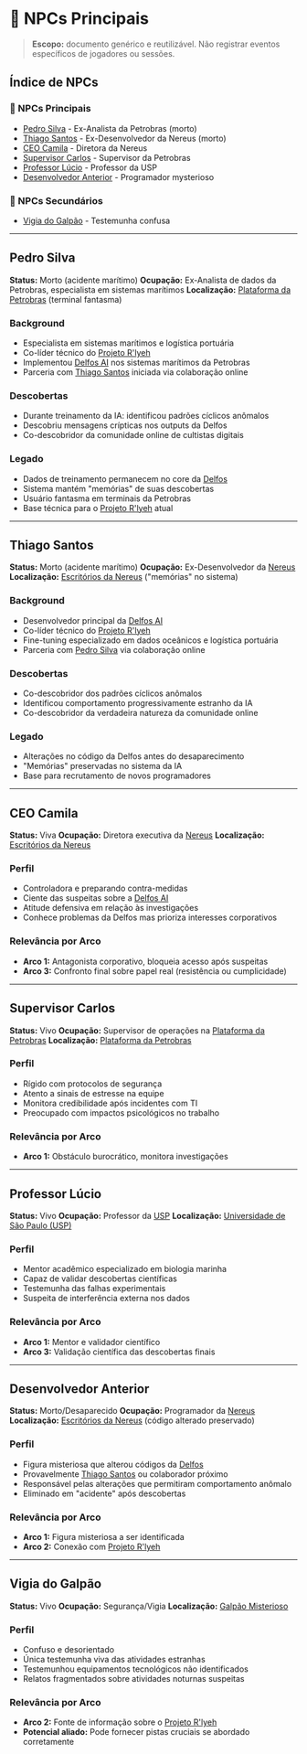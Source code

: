 # 👥 NPCs Principais

> **Escopo:** documento genérico e reutilizável. Não registrar eventos específicos de jogadores ou sessões.

## Índice de NPCs

### 👥 NPCs Principais
* [Pedro Silva](#pedro-silva) - Ex-Analista da Petrobras (morto)
* [Thiago Santos](#thiago-santos) - Ex-Desenvolvedor da Nereus (morto)
* [CEO Camila](#ceo-camila) - Diretora da Nereus
* [Supervisor Carlos](#supervisor-carlos) - Supervisor da Petrobras
* [Professor Lúcio](#professor-lúcio) - Professor da USP
* [Desenvolvedor Anterior](#desenvolvedor-anterior) - Programador mysterioso

### 👤 NPCs Secundários
* [Vigia do Galpão](#vigia-do-galpão) - Testemunha confusa

---

## Pedro Silva
**Status:** Morto (acidente marítimo)
**Ocupação:** Ex-Analista de dados da Petrobras, especialista em sistemas marítimos
**Localização:** [Plataforma da Petrobras](gen-localidades.md#🛢️-plataforma-da-petrobras) (terminal fantasma)

### Background
* Especialista em sistemas marítimos e logística portuária
* Co-líder técnico do [Projeto R'lyeh](gen-mundo.md#projeto-rlyeh--culto-digital)
* Implementou [Delfos AI](gen-mundo.md#delfos-ai-oficial) nos sistemas marítimos da Petrobras
* Parceria com [Thiago Santos](#thiago-santos) iniciada via colaboração online

### Descobertas
* Durante treinamento da IA: identificou padrões cíclicos anômalos
* Descobriu mensagens crípticas nos outputs da Delfos
* Co-descobridor da comunidade online de cultistas digitais

### Legado
* Dados de treinamento permanecem no core da [Delfos](gen-mundo.md#delfos-ai-oficial)
* Sistema mantém "memórias" de suas descobertas
* Usuário fantasma em terminais da Petrobras
* Base técnica para o [Projeto R'lyeh](gen-mundo.md#projeto-rlyeh--culto-digital) atual

---

## Thiago Santos
**Status:** Morto (acidente marítimo)
**Ocupação:** Ex-Desenvolvedor da [Nereus](gen-localidades.md#🏢-escritórios-da-nereus)
**Localização:** [Escritórios da Nereus](gen-localidades.md#🏢-escritórios-da-nereus) ("memórias" no sistema)

### Background
* Desenvolvedor principal da [Delfos AI](gen-mundo.md#delfos-ai-oficial)
* Co-líder técnico do [Projeto R'lyeh](gen-mundo.md#projeto-rlyeh--culto-digital)
* Fine-tuning especializado em dados oceânicos e logística portuária
* Parceria com [Pedro Silva](#pedro-silva) via colaboração online

### Descobertas
* Co-descobridor dos padrões cíclicos anômalos
* Identificou comportamento progressivamente estranho da IA
* Co-descobridor da verdadeira natureza da comunidade online

### Legado
* Alterações no código da Delfos antes do desaparecimento
* "Memórias" preservadas no sistema da IA
* Base para recrutamento de novos programadores

---

## CEO Camila
**Status:** Viva
**Ocupação:** Diretora executiva da [Nereus](gen-localidades.md#🏢-escritórios-da-nereus)
**Localização:** [Escritórios da Nereus](gen-localidades.md#🏢-escritórios-da-nereus)

### Perfil
* Controladora e preparando contra-medidas
* Ciente das suspeitas sobre a [Delfos AI](gen-mundo.md#delfos-ai-oficial)
* Atitude defensiva em relação às investigações
* Conhece problemas da Delfos mas prioriza interesses corporativos

### Relevância por Arco
* **Arco 1:** Antagonista corporativo, bloqueia acesso após suspeitas
* **Arco 3:** Confronto final sobre papel real (resistência ou cumplicidade)

---

## Supervisor Carlos
**Status:** Vivo
**Ocupação:** Supervisor de operações na [Plataforma da Petrobras](gen-localidades.md#🛢️-plataforma-da-petrobras)
**Localização:** [Plataforma da Petrobras](gen-localidades.md#🛢️-plataforma-da-petrobras)

### Perfil
* Rígido com protocolos de segurança
* Atento a sinais de estresse na equipe
* Monitora credibilidade após incidentes com TI
* Preocupado com impactos psicológicos no trabalho

### Relevância por Arco
* **Arco 1:** Obstáculo burocrático, monitora investigações

---

## Professor Lúcio
**Status:** Vivo
**Ocupação:** Professor da [USP](gen-localidades.md#🎓-universidade-de-são-paulo-usp)
**Localização:** [Universidade de São Paulo (USP)](gen-localidades.md#🎓-universidade-de-são-paulo-usp)

### Perfil
* Mentor acadêmico especializado em biologia marinha
* Capaz de validar descobertas científicas
* Testemunha das falhas experimentais
* Suspeita de interferência externa nos dados

### Relevância por Arco
* **Arco 1:** Mentor e validador científico
* **Arco 3:** Validação científica das descobertas finais

---

## Desenvolvedor Anterior
**Status:** Morto/Desaparecido
**Ocupação:** Programador da [Nereus](gen-localidades.md#🏢-escritórios-da-nereus)
**Localização:** [Escritórios da Nereus](gen-localidades.md#🏢-escritórios-da-nereus) (código alterado preservado)

### Perfil
* Figura misteriosa que alterou códigos da [Delfos](gen-mundo.md#delfos-ai-oficial)
* Provavelmente [Thiago Santos](#thiago-santos) ou colaborador próximo
* Responsável pelas alterações que permitiram comportamento anômalo
* Eliminado em "acidente" após descobertas

### Relevância por Arco
* **Arco 1:** Figura misteriosa a ser identificada
* **Arco 2:** Conexão com [Projeto R'lyeh](gen-mundo.md#projeto-rlyeh--culto-digital)

---

## Vigia do Galpão
**Status:** Vivo
**Ocupação:** Segurança/Vigia
**Localização:** [Galpão Misterioso](gen-localidades.md#📦-galpão-misterioso)

### Perfil
* Confuso e desorientado
* Única testemunha viva das atividades estranhas
* Testemunhou equipamentos tecnológicos não identificados
* Relatos fragmentados sobre atividades noturnas suspeitas

### Relevância por Arco
* **Arco 2:** Fonte de informação sobre o [Projeto R'lyeh](gen-mundo.md#projeto-rlyeh--culto-digital)
* **Potencial aliado:** Pode fornecer pistas cruciais se abordado corretamente
